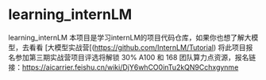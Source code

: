 # learning_internLM
learning_internLM
本项目是学习internLM的项目代码仓库，如果你也想了解大模型，去看看 [大模型实战营[(https://github.com/InternLM/Tutorial)
将此项目报名参加第三期实战营项目评选将解锁 30% A100 和 168 团队算力点资源，报名链接：https://aicarrier.feishu.cn/wiki/DjY6whCO0inTu2kQN9Cchxgynme
